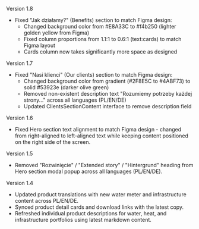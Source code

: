 Version 1.8

- Fixed "Jak działamy?" (Benefits) section to match Figma design:
  - Changed background color from #E8A33C to #f4b250 (lighter golden yellow from Figma)
  - Fixed column proportions from 1.1:1 to 0.6:1 (text:cards) to match Figma layout
  - Cards column now takes significantly more space as designed

Version 1.7

- Fixed "Nasi klienci" (Our clients) section to match Figma design:
  - Changed background color from gradient (#2F8E5C to #4ABF73) to solid #53923e (darker olive green)
  - Removed non-existent description text "Rozumiemy potrzeby każdej strony..." across all languages (PL/EN/DE)
  - Updated ClientsSectionContent interface to remove description field

Version 1.6

- Fixed Hero section text alignment to match Figma design - changed from right-aligned to left-aligned text while keeping content positioned on the right side of the screen.

Version 1.5

- Removed "Rozwinięcie" / "Extended story" / "Hintergrund" heading from Hero section modal popup across all languages (PL/EN/DE).

Version 1.4

- Updated product translations with new water meter and infrastructure content across PL/EN/DE.
- Synced product detail cards and download links with the latest copy.
- Refreshed individual product descriptions for water, heat, and infrastructure portfolios using latest markdown content.
